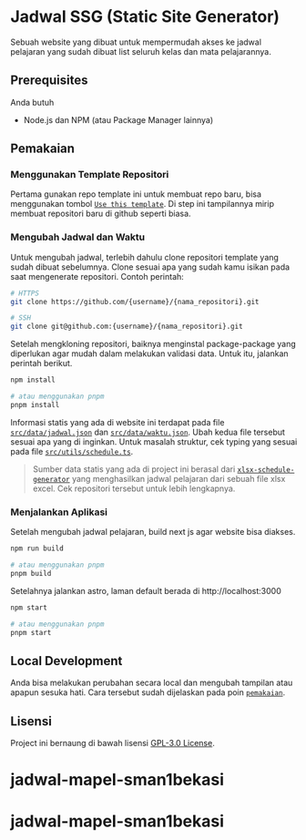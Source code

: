 # Jadwal SSG (Static Site Generator)

Sebuah website yang dibuat untuk mempermudah akses ke jadwal pelajaran yang sudah dibuat list seluruh kelas dan mata pelajarannya.

## Prerequisites

Anda butuh

- Node.js dan NPM (atau Package Manager lainnya)

## Pemakaian

### Menggunakan Template Repositori

Pertama gunakan repo template ini untuk membuat repo baru, bisa menggunakan tombol [`Use this template`](https://github.com/reacto11mecha/jadwal-ssg/generate). Di step ini tampilannya mirip membuat repositori baru di github seperti biasa.

### Mengubah Jadwal dan Waktu

Untuk mengubah jadwal, terlebih dahulu clone repositori template yang sudah dibuat sebelumnya. Clone sesuai apa yang sudah kamu isikan pada saat mengenerate repositori. Contoh perintah:

```sh
# HTTPS
git clone https://github.com/{username}/{nama_repositori}.git

# SSH
git clone git@github.com:{username}/{nama_repositori}.git
```

Setelah mengkloning repositori, baiknya menginstal package-package yang diperlukan agar mudah dalam melakukan validasi data. Untuk itu, jalankan perintah berikut.

```sh
npm install

# atau menggunakan pnpm
pnpm install
```

Informasi statis yang ada di website ini terdapat pada file [`src/data/jadwal.json`](src/data/jadwal.json) dan [`src/data/waktu.json`](src/data/waktu.json). Ubah kedua file tersebut sesuai apa yang di inginkan. Untuk masalah struktur, cek typing yang sesuai pada file [`src/utils/schedule.ts`](src/utils/schedule.ts).

> Sumber data statis yang ada di project ini berasal dari [`xlsx-schedule-generator`](https://github.com/reacto11mecha/xlsx-schedule-generator) yang menghasilkan jadwal pelajaran dari sebuah file xlsx excel. Cek repositori tersebut untuk lebih lengkapnya.

### Menjalankan Aplikasi

Setelah mengubah jadwal pelajaran, build next js agar website bisa diakses.

```sh
npm run build

# atau menggunakan pnpm
pnpm build
```

Setelahnya jalankan astro, laman default berada di http://localhost:3000

```sh
npm start

# atau menggunakan pnpm
pnpm start
```

## Local Development

Anda bisa melakukan perubahan secara local dan mengubah tampilan atau apapun sesuka hati. Cara tersebut sudah dijelaskan pada poin [`pemakaian`](#pemakaian).

## Lisensi

Project ini bernaung di bawah lisensi [GPL-3.0 License](LICENSE).
# jadwal-mapel-sman1bekasi
# jadwal-mapel-sman1bekasi
